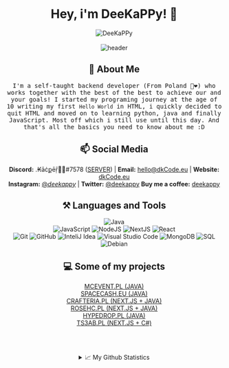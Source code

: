 <div align="center">
  <h1> Hey, i'm DeeKaPPy! 👋 </h1>
  <img src="https://komarev.com/ghpvc/?username=DeeKaPPy" alt="DeeKaPPy" /><br/><br/>
  <img src="https://github.com/DeeKaPPy/DeeKaPPy/blob/main/git-main.png" alt="header"/>
  <h2>👨 About Me</h2>
  <p>
    <samp>
       I'm a self-taught backend developer (From Poland 🤍❤️) who works together with the best of the best to achieve our and your goals!
       I started my programing journey at the age of 10 writing my first <code>Hello World</code> in HTML, i quickly decided to quit HTML and moved on to learning python, java and finally JavaScript. Most off which i still use until this day. And that's all the basics you need to know about me :D
    </samp>
  </p>
   <h2>📫 Social Media</h2>
  
  <b>Discord:</b> .₭āċքēṝ💞🥺#7578 (<a href="https://dc.dkCode.eu">SERVER</a>) |
  <b>Email:</b> <a href="mailto:hello@dkcode.eu">hello@dkCode.eu</a> | 
  <b>Website:</b> <a href="https://dkCode.eu">dkCode.eu</a>
  <br>
  <b>Instagram:</b> <a href="https://instagram.com/_deekappy_/">@_deekappy_</a> |
  <b>Twitter:</b> <a href="https://twitter.com/deekappy">@deekappy</a>
  <b>Buy me a coffee:</b> <a href="https://www.buymeacoffee.com/deekappy">deekappy</a>

  <h2>⚒ Languages and Tools</h2>
  
  ![Java](https://img.shields.io/badge/-Java-black?style=flat&logo=java)  
  ![JavaScript](https://img.shields.io/badge/-JavaScript-black?style=flat&logo=javascript) 
  ![NodeJS](https://img.shields.io/badge/-NodeJS-black?style=flat&logo=Node.js)
  ![NextJS](https://img.shields.io/badge/-NextJS-black?style=flat&logo=next.js)
  ![React](https://img.shields.io/badge/-React-black?style=flat&logo=react) 
  <br>
  ![Git](https://img.shields.io/badge/-Git-black?style=flat&logo=git)
  ![GitHub](https://img.shields.io/badge/-Github-black?style=flat&logo=github)
  ![InteliJ Idea](https://img.shields.io/badge/InteliJ%20idea-black?style=flat&logo=intellij-idea)
  ![Visual Studio Code](https://img.shields.io/badge/-Visual%20Studio%20Code-black?style=flat&logo=visual-studio-code)
  ![MongoDB](https://img.shields.io/badge/-MongoDB-black?style=flat&logo=mongodb)
  ![SQL](https://img.shields.io/badge/-sql-black?style=flat&logo=mysql)
  ![Debian](https://img.shields.io/badge/-Debian-black?style=flat&logo=debian)

  <h2>💻 Some of my projects</h2>
  <a href="https://mcevent.pl">MCEVENT.PL (JAVA)</a> <br>
  <a href="https://spacecash.eu">SPACECASH.EU (JAVA)</a> <br>
  <a href="https://crafteria.pl">CRAFTERIA.PL (NEXT.JS + JAVA)</a> <br>
  <a href="https://rosehc.pl">ROSEHC.PL (NEXT.JS + JAVA)</a> <br>
  <a href="https://hypedrop.pl">HYPEDROP.PL (JAVA)</a> <br>
  <a href="https://ts3ab.pl">TS3AB.PL (NEXT.JS + C#)</a> <br>

  <br><br>
  <details>
    <summary>📈 My Github Statistics</summary>
    <p >
        <img alt = "GitHub Stats" src="https://github-readme-stats.vercel.app/api?username=DeeKaPPy&show_icons=true&hide=issues&icon_color=000000&hide_border=true&title_color=cb1aad&text_color=fff&show_icons=true&theme=dark">
        <br>
        <img alt = "Top Language" src="https://github-readme-stats.vercel.app/api/top-langs/?username=DeeKaPPy&hide=html,&hide_border=true&show_icons=true&theme=dark&title_color=cb1aad&text_color=fff"
    </p>
  </details>
</div>

